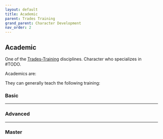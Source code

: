 ```yaml
---
layout: default
title: Academic
parent: Trades Training
grand_parent: Character Development
nav_order: 2
---
```

## Academic
One of the [Trades-Training](Trades-Training) disciplines. Character who specializes in #TODO.

Academics are: 

They can generally teach the following training:

### Basic




---

### Advanced


---

### Master


